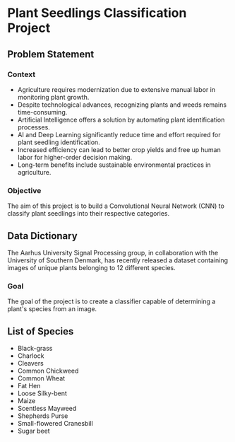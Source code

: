 # Plant Seedlings Classification Project

## Problem Statement

### Context

- Agriculture requires modernization due to extensive manual labor in monitoring plant growth.
- Despite technological advances, recognizing plants and weeds remains time-consuming.
- Artificial Intelligence offers a solution by automating plant identification processes.
- AI and Deep Learning significantly reduce time and effort required for plant seedling identification.
- Increased efficiency can lead to better crop yields and free up human labor for higher-order decision making.
- Long-term benefits include sustainable environmental practices in agriculture.

### Objective

The aim of this project is to build a Convolutional Neural Network (CNN) to classify plant seedlings into their respective categories.

## Data Dictionary

The Aarhus University Signal Processing group, in collaboration with the University of Southern Denmark, has recently released a dataset containing images of unique plants belonging to 12 different species.

### Goal

The goal of the project is to create a classifier capable of determining a plant's species from an image.

## List of Species

- Black-grass
- Charlock
- Cleavers
- Common Chickweed
- Common Wheat
- Fat Hen
- Loose Silky-bent
- Maize
- Scentless Mayweed
- Shepherds Purse
- Small-flowered Cranesbill
- Sugar beet
